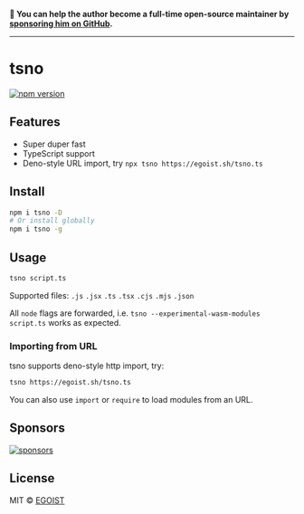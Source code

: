 **💛 You can help the author become a full-time open-source maintainer by [sponsoring him on GitHub](https://github.com/sponsors/egoist).**

---

# tsno

[![npm version](https://badgen.net/npm/v/tsno)](https://npm.im/tsno)

## Features

- Super duper fast
- TypeScript support
- Deno-style URL import, try `npx tsno https://egoist.sh/tsno.ts`

## Install

```bash
npm i tsno -D
# Or install globally
npm i tsno -g
```

## Usage

```bash
tsno script.ts
```

Supported files: `.js` `.jsx` `.ts` `.tsx` `.cjs` `.mjs` `.json`

All `node` flags are forwarded, i.e. `tsno --experimental-wasm-modules script.ts` works as expected.

### Importing from URL

tsno supports deno-style http import, try:

```bash
tsno https://egoist.sh/tsno.ts
```

You can also use `import` or `require` to load modules from an URL.

## Sponsors

[![sponsors](https://sponsors-images.egoist.sh/sponsors.svg)](https://github.com/sponsors/egoist)

## License

MIT &copy; [EGOIST](https://github.com/sponsors/egoist)
